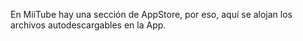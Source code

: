 En MiiTube hay una sección de AppStore, por eso, aquí se alojan los archivos autodescargables en la App.
